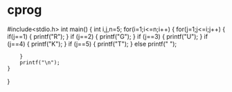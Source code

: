 # cprog
#include<stdio.h>
int main()
{
	int i,j,n=5;
	for(i=1;i<=n;i++)
	{
		for(j=1;j<=i;j++)
		{
			if(j==1)
			{
				printf("R");
			}
			if (j==2)
			{
				printf("G");
			}
			if (j==3)
			{
				printf("U");
			}
			if (j==4)
			{
				printf("K");
			}
			if (j==5)
			{
				printf("T");
			}
			else
				printf(" ");

		}
		printf("\n");
	}
}
